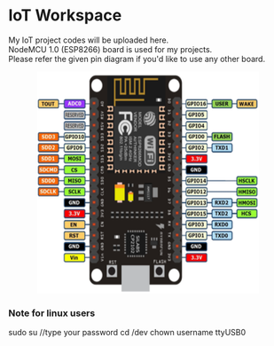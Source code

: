 # **IoT Workspace**
My IoT project codes will be uploaded here.<br />
NodeMCU 1.0 (ESP8266) board is used for my projects.<br />
Please refer the given pin diagram if you'd like to use any other board.<br />
<p align="center">
  <img width="400" height="400" src="https://github.com/AbhiramMundru/IoT/blob/main/pinDiag.png" alt="Pin Diagram">
</p>

<h3>Note for linux users</h3>
<p>
  sudo su
  //type your password
  cd /dev
  chown username ttyUSB0
</p>
